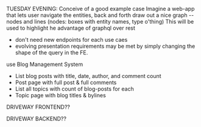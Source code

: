 TUESDAY EVENING:
Conceive of a good example case 
Imagine a web-app that lets user navigate the entities, back and forth
draw out a nice graph -- nodes and lines (nodes: boxes with entity names, type o'thing)
This will be used to highlight he advantage of graphql over rest
- don't need new endpoints for each use caes
- evolving presentation requirements may be met by simply changing the shape of the query in the FE.


use Blog Management System
- List blog posts with  title, date, author, and comment count
- Post page with full post & full comments
- List all topics with count of blog-posts for each
- Topic page with blog titles & bylines


DRIVEWAY FRONTEND??

DRIVEWAY BACKEND??


